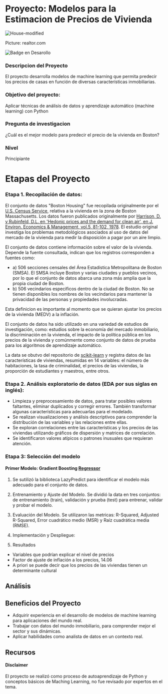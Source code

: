 # Proyecto: Modelos para la Estimacion de Precios de Vivienda  

![House-modified](https://github.com/EvelynOr/Python/assets/82233779/504439eb-fbab-49a9-a799-20f339d1652c)

Picture: realtor.com

![Badge en Desarollo](https://img.shields.io/badge/STATUS-EN%20DESAROLLO-green)


### Descripcion del Proyecto
El proyecto desarrolla modelos de machine learning que permita predecir los precios de casas en función de diversas características inmobiliarias. 


### Objetivo del proyecto: 
Aplicar técnicas de análisis de datos y aprendizaje automático (machine learning) con Python


### Pregunta de investigacion
¿Cuál es el mejor modelo para predecir el precio de la vivienda en Boston?

### Nivel
Principiante

# Etapas del Proyecto

### Etapa 1. Recopilación de datos:
El conjunto de datos "Boston Housing" fue recopilada originalmente por el [U.S. Census Service](https://www.cs.toronto.edu/~delve/data/boston/bostonDetail.html), relativa a la vivienda en la zona de Boston Massachusetts. Los datos fueron publicados originalmente por [Harrison, D. y Rubinfeld, D.L. en 'Hedonic prices and the demand for clean air', en J. Environ. Economics & Management, vol.5, 81-102, 1978](https://www.researchgate.net/profile/Daniel-Rubinfeld/publication/4974606_Hedonic_housing_prices_and_the_demand_for_clean_air/links/5c38ce85458515a4c71e3a64/Hedonic-housing-prices-and-the-demand-for-clean-air.pdf). El estudio original investiga los problemas metodológicos asociados al uso de datos del mercado de la vivienda para medir la disposición a pagar por un aire limpio.   

El conjunto de datos contiene información sobre el valor de la vivienda. Depende la fuente consultada, indican que los registros corresponden a fuentes como: 
+ a) 506 secciones censales del Área Estadística Metropolitana de Boston (SMSA). El SMSA incluye Boston y varias ciudades y pueblos vecinos, por lo que el conjunto de datos abarca una zona más amplia que la propia ciudad de Boston.
+ b) 506 vecindarios especificos dentro de la ciudad de Boston. No se tienen disponibles los nombres de los vecindarios para mantener la privacidad de las personas y propiedades involucradas. 

Esta definicion es importante al momento que se quieran ajustar los precios de la vivienda (MEDV) a la inflación.

El conjunto de datos ha sido utilizado en una variedad de estudios de investigación, como: estudios sobre la economía del mercado inmobiliario, la discriminación en la vivienda, el impacto de la política pública en los precios de la vivienda y comúnmente como conjunto de datos de prueba para los algoritmos de aprendizaje automático.

La data se obutvo del repositorio de [scikit-learn](https://github.com/scikit-learn/scikit-learn/blob/main/sklearn/datasets/data/boston_house_prices.csv) y registra datos de las características de viviendas, resumidas en 14 variables: el número de habitaciones, la tasa de criminalidad, el precios de las viviendas, la proporción de estudiantes y maestros, entre otros.


### Etapa 2. Análisis exploratorio de datos (EDA por sus siglas en inglés):
+ Limpieza y preprocesamiento de datos, para tratar posibles valores faltantes, eliminar duplicados y corregir errores. También transformar algunas características para adecuarlas para el modelado.
+ Se realizan visualizaciones y análisis descriptivos para comprender la distribución de las variables y las relaciones entre ellas.
+ Se exploran correlaciones entre las características y los precios de las viviendas utilizando gráficos de dispersión y matrices de correlación.
+ Se identificaron valores atípicos o patrones inusuales que requieran atención.


### Etapa 3: Selección del modelo

#### Primer Modelo: Gradient Boosting [Regressor](https://github.com/EvelynOr/Python/blob/main/1.%20Proyectos/1.%20House%20Price%20Prediction/Etapa%203_%20SeleccionModelo_BostonHousing%20.ipynb) 

1. Se sutilizó la biblioteca LazyPredict para identificar el modelo más adecuado para el conjunto de datos. 

2. Entrenamiento y Ajuste del Modelo. Se dividió la data en tres conjuntos: de entrenamiento (train), validación y prueba (test) para entrenar, validar y probar el modelo.  

3. Evaluación del Modelo. Se utilizaron las metricas: R-Squared, Adjusted R-Squared, Error cuadrático medio (MSR) y Raíz cuadrática media (RMSE).

4. Implementación y Despliegue: 

5. Resultados
- Variables que podrían explicar el nivel de precios
- Factor de ajuste de inflación a los precios, 14.06
- A priori se puede decir que los precios de las viviendas tienen un determinante cultural
  
## Análisis 

## Beneficios del Proyecto
+ Adquirir experiencia en el desarrollo de modelos de machine learning para aplicaciones del mundo real.
+ Trabajar con datos del mundo inmobiliario, para comprender mejor el sector y sus dinámicas.
+ Aplicar habilidades como analista de datos en un contexto real.
  

## Recursos

#### Disclaimer 

El proyecto se realizó como proceso de autoaprendizaje de Python y conceptos básicos de Maching Learning, no fue revisado por expertos en el tema.
